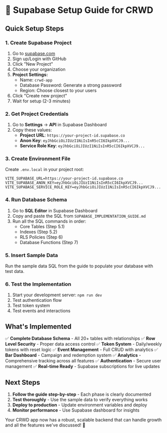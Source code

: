 # 🚀 **Supabase Setup Guide for CRWD**

## **Quick Setup Steps**

### **1. Create Supabase Project**
1. Go to [supabase.com](https://supabase.com)
2. Sign up/Login with GitHub
3. Click "New Project"
4. Choose your organization
5. **Project Settings:**
   - Name: `crwd-app`
   - Database Password: Generate a strong password
   - Region: Choose closest to your users
6. Click "Create new project"
7. Wait for setup (2-3 minutes)

### **2. Get Project Credentials**
1. Go to **Settings** → **API** in Supabase Dashboard
2. Copy these values:
   - **Project URL**: `https://your-project-id.supabase.co`
   - **Anon Key**: `eyJhbGciOiJIUzI1NiIsInR5cCI6IkpXVCJ9...`
   - **Service Role Key**: `eyJhbGciOiJIUzI1NiIsInR5cCI6IkpXVCJ9...`

### **3. Create Environment File**
Create `.env.local` in your project root:
```env
VITE_SUPABASE_URL=https://your-project-id.supabase.co
VITE_SUPABASE_ANON_KEY=eyJhbGciOiJIUzI1NiIsInR5cCI6IkpXVCJ9...
VITE_SUPABASE_SERVICE_ROLE_KEY=eyJhbGciOiJIUzI1NiIsInR5cCI6IkpXVCJ9...
```

### **4. Run Database Schema**
1. Go to **SQL Editor** in Supabase Dashboard
2. Copy and paste the SQL from `SUPABASE_IMPLEMENTATION_GUIDE.md`
3. Run all the SQL commands in order:
   - Core Tables (Step 5.1)
   - Indexes (Step 5.2)
   - RLS Policies (Step 6)
   - Database Functions (Step 7)

### **5. Insert Sample Data**
Run the sample data SQL from the guide to populate your database with test data.

### **6. Test the Implementation**
1. Start your development server: `npm run dev`
2. Test authentication flow
3. Test token system
4. Test events and interactions

## **What's Implemented**

✅ **Complete Database Schema** - All 20+ tables with relationships
✅ **Row Level Security** - Proper data access control
✅ **Token System** - Daily/weekly tokens with reset logic
✅ **Event Management** - Full CRUD with analytics
✅ **Bar Dashboard** - Campaign and redemption system
✅ **Analytics** - Comprehensive tracking across all features
✅ **Authentication** - Secure user management
✅ **Real-time Ready** - Supabase subscriptions for live updates

## **Next Steps**

1. **Follow the guide step-by-step** - Each phase is clearly documented
2. **Test thoroughly** - Use the sample data to verify everything works
3. **Deploy to production** - Update environment variables and deploy
4. **Monitor performance** - Use Supabase dashboard for insights

Your CRWD app now has a robust, scalable backend that can handle growth and all the features we've discussed! 🚀 